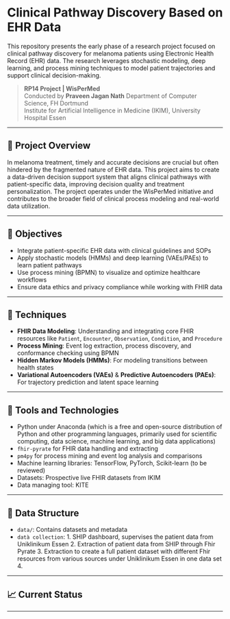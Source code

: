# Clinical Pathway Discovery Based on EHR Data

This repository presents the early phase of a research project focused on clinical pathway discovery for melanoma patients using Electronic Health Record (EHR) data. The research leverages stochastic modeling, deep learning, and process mining techniques to model patient trajectories and support clinical decision-making.

> **RP14 Project | WisPerMed**  
> Conducted by **Praveen Jagan Nath** 
> Department of Computer Science, FH Dortmund  
> Institute for Artificial Intelligence in Medicine (IKIM), University Hospital Essen

---

## 🎯 Project Overview

In melanoma treatment, timely and accurate decisions are crucial but often hindered by the fragmented nature of EHR data. This project aims to create a data-driven decision support system that aligns clinical pathways with patient-specific data, improving decision quality and treatment personalization. The project operates under the WisPerMed initiative and contributes to the broader field of clinical process modeling and real-world data utilization.

---

## 📌 Objectives

- Integrate patient-specific EHR data with clinical guidelines and SOPs
- Apply stochastic models (HMMs) and deep learning (VAEs/PAEs) to learn patient pathways
- Use process mining (BPMN) to visualize and optimize healthcare workflows
- Ensure data ethics and privacy compliance while working with FHIR data

---

## 🧠 Techniques

- **FHIR Data Modeling**: Understanding and integrating core FHIR resources like `Patient`, `Encounter`, `Observation`, `Condition`, and `Procedure`
- **Process Mining**: Event log extraction, process discovery, and conformance checking using BPMN
- **Hidden Markov Models (HMMs)**: For modeling transitions between health states
- **Variational Autoencoders (VAEs)** & **Predictive Autoencoders (PAEs)**: For trajectory prediction and latent space learning

---

## 🧪 Tools and Technologies

- Python under Anaconda (which is a free and open-source distribution of Python and other programming languages, primarily used for scientific computing, data science, machine learning, and big data applications)
- `fhir-pyrate` for FHIR data handling and extracting
- `pm4py` for process mining and event log analysis and comparisons
- Machine learning libraries: TensorFlow, PyTorch, Scikit-learn (to be reviewed)
- Datasets: Prospective live FHIR datasets from IKIM
- Data managing tool: KITE

---

## 📂 Data Structure

- `data/`: Contains datasets and metadata
- `datà collection`: 1. SHIP dashboard, supervises the patient data from Uniklinikum Essen
                     2. Extraction of patient data from SHIP through Fhir Pyrate
                     3. Extraction to create a full patient dataset with different Fhir resources from various sources under Uniklinikum Essen in one data set
                     4.  
  
---

## 📈 Current Status



---



